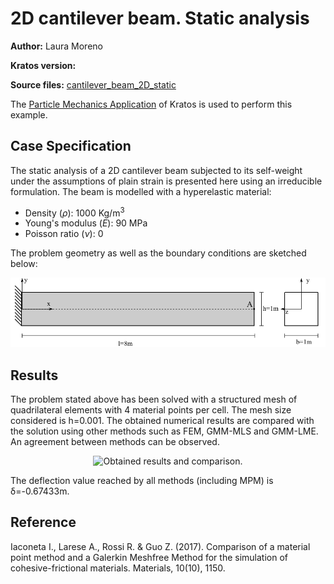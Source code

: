 # 2D cantilever beam. Static analysis
**Author:** Laura Moreno

**Kratos version:** 

**Source files:** [cantilever_beam_2D_static](https://github.com/KratosMultiphysics/Examples/tree/master/particle_mechanics/validation/cantilever_beam_2D_static/source)

The
[Particle Mechanics Application](https://github.com/KratosMultiphysics/Kratos/tree/master/applications/ParticleMechanicsApplication) of Kratos is used to perform this example.


## Case Specification

The static analysis of a 2D cantilever beam subjected to its self-weight under the assumptions of plain strain is presented here using an irreducible formulation.
The beam is modelled with a hyperelastic material:
* Density (_&rho;_): 1000 Kg/m<sup>3</sup>
* Young's modulus (_E_):  90 MPa
* Poisson ratio (_&nu;_): 0


The problem geometry as well as the boundary conditions are sketched below:

<p align="center">
  <img src="data/cantilever_scheme.png" alt="Geometry of the problem." width="750" />
</p>


## Results

The problem stated above has been solved with a structured mesh of quadrilateral elements with 4 material points per cell. The mesh size considered is h=0.001. The obtained numerical results are compared with the solution using other methods such as FEM, GMM-MLS and GMM-LME. An agreement between methods can be observed.

<p align="center">
  <img src="data/" alt="Obtained results and comparison." width="700" />

The deflection value reached by all methods (including MPM) is &delta;=-0.67433m.  

## Reference
Iaconeta I., Larese A., Rossi R. & Guo Z. (2017). Comparison of a material point method and a Galerkin Meshfree Method for the simulation of cohesive-frictional materials. Materials, 10(10), 1150.
